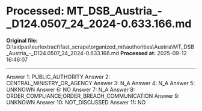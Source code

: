# Processed: MT_DSB_Austria_-_D124.0507_24_2024-0.633.166.md

**Original file:** D:\aidpas\eurlextract\fast_scrape\organized_mt\authorities\Austria\MT_DSB_Austria_-_D124.0507_24_2024-0.633.166.md
**Processed at:** 2025-09-12 16:46:07

---

Answer 1: PUBLIC_AUTHORITY
Answer 2: CENTRAL_MINISTRY_OR_AGENCY
Answer 3: N_A
Answer 4: N_A
Answer 5: UNKNOWN
Answer 6: NO
Answer 7: N_A
Answer 8: ORDER_COMPLIANCE;ORDER_BREACH_COMMUNICATION
Answer 9: UNKNOWN
Answer 10: NOT_DISCUSSED
Answer 11: NO